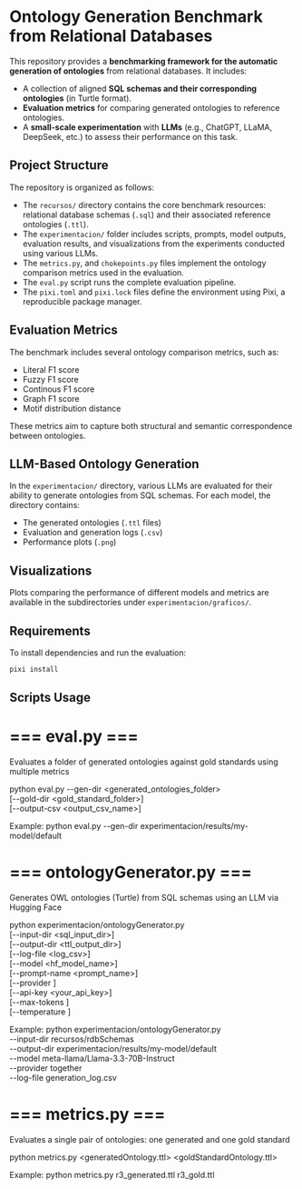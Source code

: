 # Ontology Generation Benchmark from Relational Databases

This repository provides a **benchmarking framework for the automatic generation of ontologies** from relational databases. It includes:

- A collection of aligned **SQL schemas and their corresponding ontologies** (in Turtle format).
- **Evaluation metrics** for comparing generated ontologies to reference ontologies.
- A **small-scale experimentation** with **LLMs** (e.g., ChatGPT, LLaMA, DeepSeek, etc.) to assess their performance on this task.

## Project Structure

The repository is organized as follows:

- The `recursos/` directory contains the core benchmark resources: relational database schemas (`.sql`) and their associated reference ontologies (`.ttl`).
- The `experimentacion/` folder includes scripts, prompts, model outputs, evaluation results, and visualizations from the experiments conducted using various LLMs.
- The `metrics.py`, and `chokepoints.py` files implement the ontology comparison metrics used in the evaluation.
- The `eval.py` script runs the complete evaluation pipeline.
- The `pixi.toml` and `pixi.lock` files define the environment using Pixi, a reproducible package manager.

## Evaluation Metrics

The benchmark includes several ontology comparison metrics, such as:

- Literal F1 score
- Fuzzy F1 score
- Continous F1 score
- Graph F1 score
- Motif distribution distance

These metrics aim to capture both structural and semantic correspondence between ontologies.

## LLM-Based Ontology Generation

In the `experimentacion/` directory, various LLMs are evaluated for their ability to generate ontologies from SQL schemas. For each model, the directory contains:

- The generated ontologies (`.ttl` files)
- Evaluation and generation logs (`.csv`)
- Performance plots (`.png`)

## Visualizations

Plots comparing the performance of different models and metrics are available in the subdirectories under `experimentacion/graficos/`.

## Requirements

To install dependencies and run the evaluation:

```bash
pixi install
```

## Scripts Usage
# === eval.py ===
Evaluates a folder of generated ontologies against gold standards using multiple metrics

python eval.py --gen-dir <generated_ontologies_folder> \
               [--gold-dir <gold_standard_folder>] \
               [--output-csv <output_csv_name>]

Example:
python eval.py --gen-dir experimentacion/results/my-model/default


# === ontologyGenerator.py ===
Generates OWL ontologies (Turtle) from SQL schemas using an LLM via Hugging Face

python experimentacion/ontologyGenerator.py \
  [--input-dir <sql_input_dir>] \
  [--output-dir <ttl_output_dir>] \
  [--log-file <log_csv>] \
  [--model <hf_model_name>] \
  [--prompt-name <prompt_name>] \
  [--provider <provider>] \
  [--api-key <your_api_key>] \
  [--max-tokens <int>] \
  [--temperature <float>]

Example:
python experimentacion/ontologyGenerator.py \
  --input-dir recursos/rdbSchemas \
  --output-dir experimentacion/results/my-model/default \
  --model meta-llama/Llama-3.3-70B-Instruct \
  --provider together \
  --log-file generation_log.csv


# === metrics.py ===
Evaluates a single pair of ontologies: one generated and one gold standard

python metrics.py <generatedOntology.ttl> <goldStandardOntology.ttl>

Example:
python metrics.py r3_generated.ttl r3_gold.ttl

